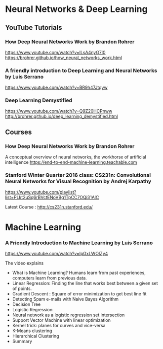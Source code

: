 # Neural Networks & Deep Learning

## YouTube Tutorials

### How Deep Neural Networks Work by Brandon Rohrer
https://www.youtube.com/watch?v=ILsA4nyG7I0
https://brohrer.github.io/how_neural_networks_work.html

### A friendly introduction to Deep Learning and Neural Networks by Luis Serrano
https://www.youtube.com/watch?v=BR9h47Jtqyw

### Deep Learning Demystified
https://www.youtube.com/watch?v=Q9Z20HCPnww
http://brohrer.github.io/deep_learning_demystified.html

## Courses
### How Deep Neural Networks Work by Brandon Rohrer
A conceptual overview of neural networks, the workhorse of artificial intelligence
https://end-to-end-machine-learning.teachable.com

### Stanford Winter Quarter 2016 class: CS231n: Convolutional Neural Networks for Visual Recognition by Andrej Karpathy
https://www.youtube.com/playlist?list=PLkt2uSq6rBVctENoVBg1TpCC7OQi31AlC

Latest Course : http://cs231n.stanford.edu/

# Machine Learning

### A Friendly Introduction to Machine Learning by Luis Serrano
https://www.youtube.com/watch?v=IpGxLWOIZy4

The video explains
* What is Machine Learning? Humans learn from past experiences, computers learn from previous data.
* Linear Regression: Finding the line that works best between a given set of points.
* Gradient Descent : Square of error minimization to get best line fit
* Detecting Spam e-mails with Naive Bayes Algorithm
* Decision Tree
* Logistic Regression
* Neural network as a logistic regression set intersection
* Support Vector Machine with linear optimization
* Kernel trick: planes for curves and vice-versa
* K-Means clustering
* Hierarchical Clustering
* Summary


